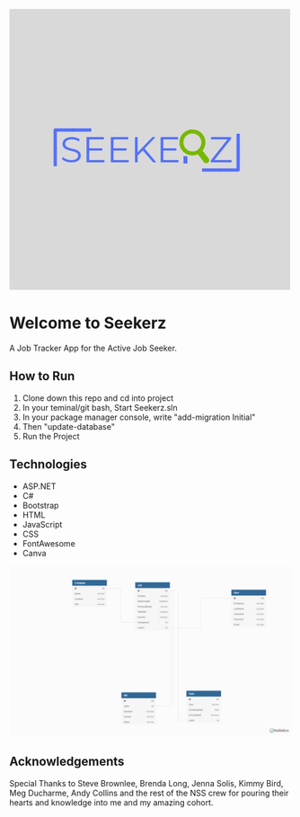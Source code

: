 ![Seekerz Logo](https://raw.githubusercontent.com/HelenChalmers/Seekerz-BackEndCapstone/master/Seekerz/wwwroot/images/SEEKERZ.jpg) 

# Welcome to Seekerz

A Job Tracker App for the Active Job Seeker.

## How to Run

1. Clone down this repo and cd into project
2. In your teminal/git bash, Start Seekerz.sln
3. In your package manager console, write "add-migration Initial"
4. Then "update-database"
5. Run the Project 

## Technologies

* ASP.NET
* C#
* Bootstrap
* HTML
* JavaScript
* CSS
* FontAwesome
* Canva 

![Seekerz ERD](https://raw.githubusercontent.com/HelenChalmers/Seekerz-BackEndCapstone/master/Seekerz/wwwroot/images/SeekerzERD.png) 

## Acknowledgements

Special Thanks to Steve Brownlee, Brenda Long, Jenna Solis, Kimmy Bird, Meg Ducharme, Andy Collins and the rest of the NSS crew for pouring their hearts and knowledge into me and my amazing cohort. 
